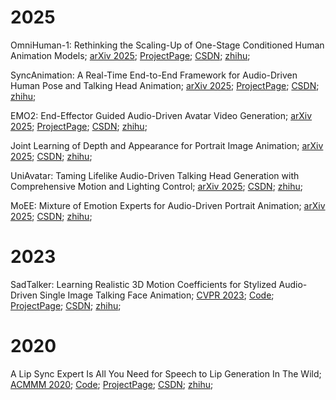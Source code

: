 # 2025

OmniHuman-1: Rethinking the Scaling-Up of One-Stage Conditioned Human Animation Models; [arXiv 2025](https://arxiv.org/abs/2502.01061); [ProjectPage](https://omnihuman-lab.github.io/); [CSDN](https://blog.csdn.net/A_D_I_D_A_S/article/details/145502287); [zhihu](https://zhuanlan.zhihu.com/p/22070107246);

SyncAnimation: A Real-Time End-to-End Framework for Audio-Driven Human Pose and Talking Head Animation; [arXiv 2025](https://arxiv.org/pdf/2501.14646); [ProjectPage](https://syncanimation.github.io/); [CSDN](https://blog.csdn.net/A_D_I_D_A_S/article/details/145406554); [zhihu](https://zhuanlan.zhihu.com/p/20849785700); 

EMO2: End-Effector Guided Audio-Driven Avatar Video Generation; [arXiv 2025](https://arxiv.org/pdf/2501.10687); [ProjectPage](https://humanaigc.github.io/emote-portrait-alive-2/); [CSDN](https://blog.csdn.net/A_D_I_D_A_S/article/details/145331492); [zhihu](https://zhuanlan.zhihu.com/p/20849086950); 

Joint Learning of Depth and Appearance for Portrait Image Animation; [arXiv 2025](https://arxiv.org/abs/2501.08649); [CSDN](https://blog.csdn.net/A_D_I_D_A_S/article/details/145331590); [zhihu](https://zhuanlan.zhihu.com/p/20849586818);

UniAvatar: Taming Lifelike Audio-Driven Talking Head Generation with Comprehensive Motion and Lighting Control;  [arXiv 2025](https://www.arxiv.org/abs/2412.19860); [CSDN](https://blog.csdn.net/A_D_I_D_A_S/article/details/145077676); [zhihu](https://zhuanlan.zhihu.com/p/17754152504);

MoEE: Mixture of Emotion Experts for Audio-Driven Portrait Animation;  [arXiv 2025](https://arxiv.org/abs/2501.01808); [CSDN](https://blog.csdn.net/A_D_I_D_A_S/article/details/145044690); [zhihu](https://zhuanlan.zhihu.com/p/17469481433); 

# 2023

SadTalker: Learning Realistic 3D Motion Coefficients for Stylized Audio-Driven Single Image Talking Face Animation; [CVPR 2023](https://arxiv.org/abs/2211.12194); [Code](https://github.com/Winfredy/SadTalker); [ProjectPage](https://sadtalker.github.io/); [CSDN](https://mp.csdn.net/mp_blog/creation/success/145406735); [zhihu](https://zhuanlan.zhihu.com/p/20854069909);

# 2020

A Lip Sync Expert Is All You Need for Speech to Lip Generation In The Wild; [ACMMM 2020](https://arxiv.org/abs/2008.10010); [Code](https://github.com/Rudrabha/Wav2Lip); [ProjectPage](http://cvit.iiit.ac.in/research/projects/cvit-projects/a-lip-sync-expert-is-all-you-need-for-speech-to-lip-generation-in-the-wild/); [CSDN](https://mp.csdn.net/mp_blog/creation/success/145406697); [zhihu](https://zhuanlan.zhihu.com/p/20853934699);